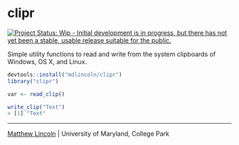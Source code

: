clipr
=====

[![Project Status: Wip - Initial development is in progress, but there has not yet been a stable, usable release suitable for the public.](http://www.repostatus.org/badges/0.1.0/wip.svg)](http://www.repostatus.org/#wip)

Simple utility functions to read and write from the system clipboards of Windows, OS X, and Linux.

```R
devtools::install("mdlincoln/clipr")
library("clipr")

var <- read_clip()

write_clip("Text")
> [1] "Text"
```

---
[Matthew Lincoln](http://matthewlincoln.net) | University of Maryland, College Park

